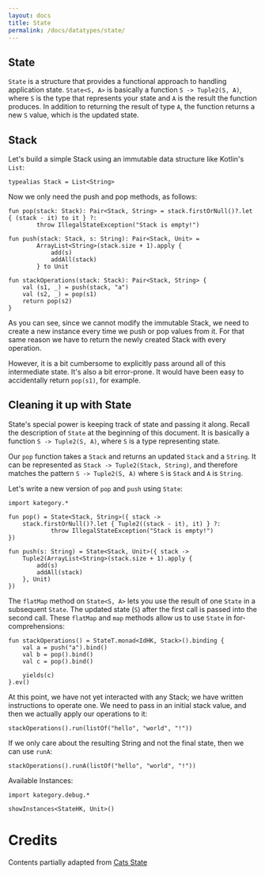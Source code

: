 ```yaml
---
layout: docs
title: State
permalink: /docs/datatypes/state/
---
```


## State 

`State` is a structure that provides a functional approach to handling application state. `State<S, A>` is basically a function `S -> Tuple2(S, A)`, where `S` is the type that represents your state and `A` is the result the function produces. In addition to returning the result of type `A`, the function returns a new `S` value, which is the updated state.

## Stack

Let's build a simple Stack using an immutable data structure like Kotlin's `List`:

```kotlin:ank:silent
typealias Stack = List<String>
```

Now we only need the push and pop methods, as follows:

```kotlin:ank:silent
fun pop(stack: Stack): Pair<Stack, String> = stack.firstOrNull()?.let { (stack - it) to it } ?:
        throw IllegalStateException("Stack is empty!")

fun push(stack: Stack, s: String): Pair<Stack, Unit> =
        ArrayList<String>(stack.size + 1).apply {
            add(s)
            addAll(stack)
        } to Unit

fun stackOperations(stack: Stack): Pair<Stack, String> {
    val (s1, _) = push(stack, "a")
    val (s2, _) = pop(s1)
    return pop(s2)
}
```

As you can see, since we cannot modify the immutable Stack, we need to create a new instance every time we push or pop values from it. For that same reason we have to return the newly created Stack with every operation.

However, it is a bit cumbersome to explicitly pass around all of this intermediate state. It's also a bit error-prone. It would have been easy to accidentally return `pop(s1)`, for example.

## Cleaning it up with State

State's special power is keeping track of state and passing it along. Recall the description of `State` at the beginning of this document. It is basically a function `S -> Tuple2(S, A)`, where `S` is a type representing state.

Our `pop` function takes a `Stack` and returns an updated `Stack` and a `String`. It can be represented as `Stack -> Tuple2(Stack, String)`, and therefore matches the pattern `S -> Tuple2(S, A)` where `S` is `Stack` and `A` is `String`.

Let's write a new version of `pop` and `push` using `State`:

```kotlin:ank:silent
import kategory.*

fun pop() = State<Stack, String>({ stack ->
    stack.firstOrNull()?.let { Tuple2((stack - it), it) } ?:
            throw IllegalStateException("Stack is empty!")
})

fun push(s: String) = State<Stack, Unit>({ stack ->
    Tuple2(ArrayList<String>(stack.size + 1).apply {
        add(s)
        addAll(stack)
    }, Unit)
})
```

The `flatMap` method on `State<S, A>` lets you use the result of one `State` in a subsequent `State`. The updated state (`S`) after the first call is passed into the second call. These `flatMap` and `map` methods allow us to use `State` in for-comprehensions:

```kotlin:ank:silent
fun stackOperations() = StateT.monad<IdHK, Stack>().binding {
    val a = push("a").bind()
    val b = pop().bind()
    val c = pop().bind()

    yields(c)
}.ev()
```

At this point, we have not yet interacted with any Stack; we have written instructions to operate one. We need to pass in an initial stack value, and then we actually apply our operations to it:

```kotlin:ank
stackOperations().run(listOf("hello", "world", "!"))
```

If we only care about the resulting String and not the final state, then we can use `runA`:

```kotlin:ank
stackOperations().runA(listOf("hello", "world", "!"))
```

Available Instances:

```kotlin:ank
import kategory.debug.*

showInstances<StateHK, Unit>()
```

# Credits

Contents partially adapted from [Cats State](https://typelevel.org/cats/datatypes/state.html)